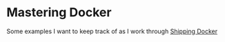 # Mastering Docker
Some examples I want to keep track of as I work through [Shipping Docker](https://course.shippingdocker.com/)
